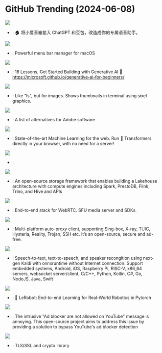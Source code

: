 # GitHub Trending (2024-06-08)

![](https://img.shields.io/badge/TypeScript-New%20289-green?style=flat-square&logo=appveyor)
- [](https://github.comundefined): 🏠 将小爱音箱接入 ChatGPT 和豆包，改造成你的专属语音助手。

![](https://img.shields.io/badge/Swift-New%201-green?style=flat-square&logo=appveyor)
- [](https://github.comundefined): Powerful menu bar manager for macOS

![](https://img.shields.io/badge/Jupyter%20Notebook-New%20296-green?style=flat-square&logo=appveyor)
- [](https://github.comundefined): 18 Lessons, Get Started Building with Generative AI 🔗 https://microsoft.github.io/generative-ai-for-beginners/

![](https://img.shields.io/badge/Shell-New%20149-green?style=flat-square&logo=appveyor)
- [](https://github.comundefined): Like "ls", but for images. Shows thumbnails in terminal using sixel graphics.

![](https://img.shields.io/badge/none-New%20555-green?style=flat-square&logo=appveyor)
- [](https://github.comundefined): A list of alternatives for Adobe software

![](https://img.shields.io/badge/JavaScript-New%20136-green?style=flat-square&logo=appveyor)
- [](https://github.comundefined): State-of-the-art Machine Learning for the web. Run 🤗 Transformers directly in your browser, with no need for a server!

![](https://img.shields.io/badge/Python-New%20298-green?style=flat-square&logo=appveyor)
- [](https://github.comundefined): 

![](https://img.shields.io/badge/Scala-New%2077-green?style=flat-square&logo=appveyor)
- [](https://github.comundefined): An open-source storage framework that enables building a Lakehouse architecture with compute engines including Spark, PrestoDB, Flink, Trino, and Hive and APIs

![](https://img.shields.io/badge/Go-New%20158-green?style=flat-square&logo=appveyor)
- [](https://github.comundefined): End-to-end stack for WebRTC. SFU media server and SDKs.

![](https://img.shields.io/badge/Dart-New%20135-green?style=flat-square&logo=appveyor)
- [](https://github.comundefined): Multi-platform auto-proxy client, supporting Sing-box, X-ray, TUIC, Hysteria, Reality, Trojan, SSH etc. It’s an open-source, secure and ad-free.

![](https://img.shields.io/badge/C%2B%2B-New%2027-green?style=flat-square&logo=appveyor)
- [](https://github.comundefined): Speech-to-text, text-to-speech, and speaker recongition using next-gen Kaldi with onnxruntime without Internet connection. Support embedded systems, Android, iOS, Raspberry Pi, RISC-V, x86_64 servers, websocket server/client, C/C++, Python, Kotlin, C#, Go, NodeJS, Java, Swift

![](https://img.shields.io/badge/Python-New%2019-green?style=flat-square&logo=appveyor)
- [](https://github.comundefined): 🤗 LeRobot: End-to-end Learning for Real-World Robotics in Pytorch

![](https://img.shields.io/badge/JavaScript-New%20146-green?style=flat-square&logo=appveyor)
- [](https://github.comundefined): The intrusive "Ad blocker are not allowed on YouTube" message is annoying. This open-source project aims to address this issue by providing a solution to bypass YouTube's ad blocker detection

![](https://img.shields.io/badge/C-New%2084-green?style=flat-square&logo=appveyor)
- [](https://github.comundefined): TLS/SSL and crypto library

